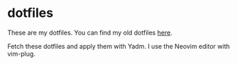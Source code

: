# dotfiles
These are my dotfiles. You can find my old dotfiles [here](https://github.com/IsaccBarker/dotfiles.chezmoi).

Fetch these dotfiles and apply them with Yadm. I use the Neovim editor with vim-plug.
